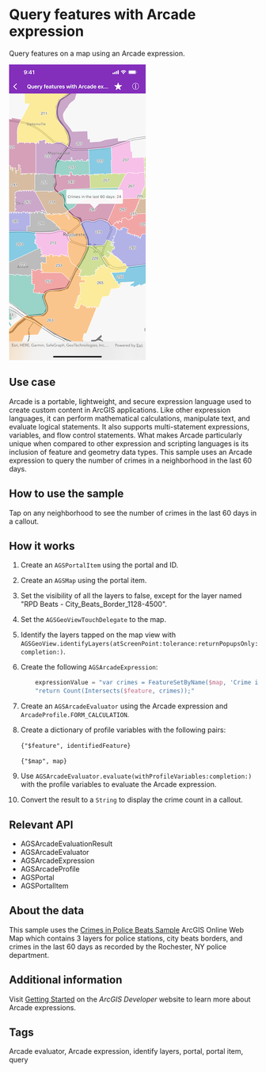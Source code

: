 # Query features with Arcade expression

Query features on a map using an Arcade expression.

![Query features with Arcade expression](query-features-arcade-expression.png)

## Use case

Arcade is a portable, lightweight, and secure expression language used to create custom content in ArcGIS applications. Like other expression languages, it can perform mathematical calculations, manipulate text, and evaluate logical statements. It also supports multi-statement expressions, variables, and flow control statements. What makes Arcade particularly unique when compared to other expression and scripting languages is its inclusion of feature and geometry data types. This sample uses an Arcade expression to query the number of crimes in a neighborhood in the last 60 days.

## How to use the sample

Tap on any neighborhood to see the number of crimes in the last 60 days in a callout.

## How it works

1. Create an `AGSPortalItem` using the portal and ID.
2. Create an `AGSMap` using the portal item.
3. Set the visibility of all the layers to false, except for the layer named "RPD Beats  - City_Beats_Border_1128-4500".
4. Set the `AGSGeoViewTouchDelegate` to the map.
5. Identify the layers tapped on the map view with `AGSGeoView.identifyLayers(atScreenPoint:tolerance:returnPopupsOnly:completion:)`.
6. Create the following `AGSArcadeExpression`:

    ```swift
        expressionValue = "var crimes = FeatureSetByName($map, 'Crime in the last 60 days');\n"
        "return Count(Intersects($feature, crimes));"
    ```

7. Create an `AGSArcadeEvaluator` using the Arcade expression and `ArcadeProfile.FORM_CALCULATION`.
8. Create a dictionary of profile variables with the following pairs:

    `{"$feature", identifiedFeature}`

    `{"$map", map}`

9. Use `AGSArcadeEvaluator.evaluate(withProfileVariables:completion:)` with the profile variables to evaluate the Arcade expression.
10. Convert the result to a `String` to display the crime count in a callout.

## Relevant API

* AGSArcadeEvaluationResult
* AGSArcadeEvaluator
* AGSArcadeExpression
* AGSArcadeProfile
* AGSPortal
* AGSPortalItem

## About the data

This sample uses the [Crimes in Police Beats Sample](https://www.arcgis.com/home/item.html?id=14562fced3474190b52d315bc19127f6) ArcGIS Online Web Map which contains 3 layers for police stations, city beats borders, and crimes in the last 60 days as recorded by the Rochester, NY police department.

## Additional information

Visit [Getting Started](https://developers.arcgis.com/arcade/) on the *ArcGIS Developer* website to learn more about Arcade expressions.

## Tags

Arcade evaluator, Arcade expression, identify layers, portal, portal item, query
